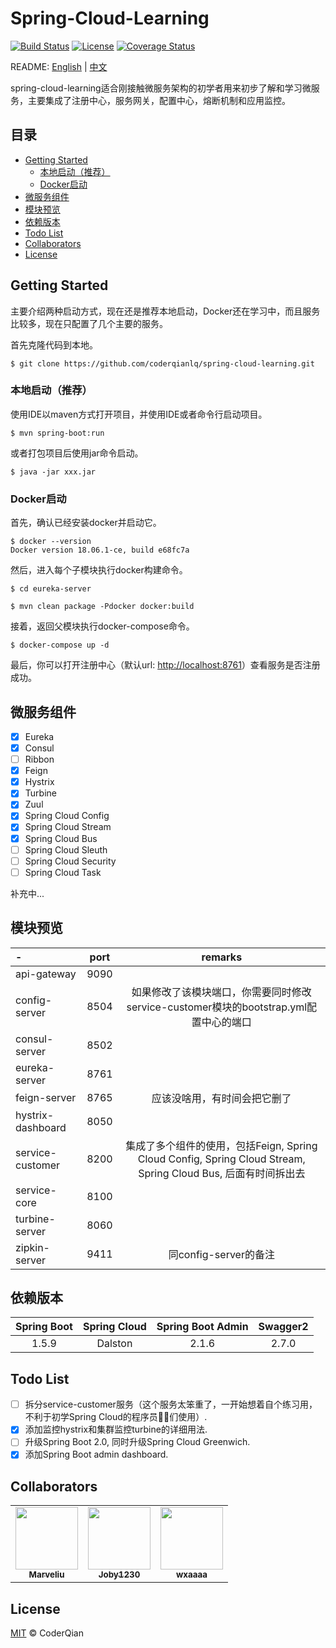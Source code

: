 # Spring-Cloud-Learning

[![Build Status](https://travis-ci.org/coderqianlq/spring-cloud-learning.svg?branch=master)](https://travis-ci.org/coderqianlq/spring-cloud-learning)
[![License](https://img.shields.io/badge/license-MIT-blue.svg)](LICENSE)
[![Coverage Status](https://coveralls.io/repos/github/coderqianlq/spring-cloud-learning/badge.svg?branch=master)](https://coveralls.io/github/coderqianlq/spring-cloud-learning?branch=master)

README: [English](README.md) | [中文](README-zh.md)

spring-cloud-learning适合刚接触微服务架构的初学者用来初步了解和学习微服务，主要集成了注册中心，服务网关，配置中心，熔断机制和应用监控。

## 目录

* [Getting Started](#getting-started)
  * [本地启动（推荐）](#本地启动（推荐）)
  * [Docker启动](#Docker启动)
* [微服务组件](#微服务组件)
* [模块预览](#模块预览)
* [依赖版本](#依赖版本)
* [Todo List](#todo-list)
* [Collaborators](#collaborators)
* [License](#license)

## Getting Started

主要介绍两种启动方式，现在还是推荐本地启动，Docker还在学习中，而且服务比较多，现在只配置了几个主要的服务。

首先克隆代码到本地。

```
$ git clone https://github.com/coderqianlq/spring-cloud-learning.git
```

### 本地启动（推荐）

使用IDE以maven方式打开项目，并使用IDE或者命令行启动项目。

```
$ mvn spring-boot:run
```

或者打包项目后使用jar命令启动。

```
$ java -jar xxx.jar
```

### Docker启动

首先，确认已经安装docker并启动它。

```
$ docker --version
Docker version 18.06.1-ce, build e68fc7a
```

然后，进入每个子模块执行docker构建命令。

```
$ cd eureka-server

$ mvn clean package -Pdocker docker:build
```

接着，返回父模块执行docker-compose命令。

```
$ docker-compose up -d
```

最后，你可以打开注册中心（默认url: [http://localhost:8761](http://localhost:8761)）查看服务是否注册成功。

## 微服务组件

- [x] Eureka
- [x] Consul
- [ ] Ribbon
- [x] Feign
- [x] Hystrix
- [x] Turbine
- [x] Zuul
- [x] Spring Cloud Config
- [x] Spring Cloud Stream
- [x] Spring Cloud Bus
- [ ] Spring Cloud Sleuth
- [ ] Spring Cloud Security
- [ ] Spring Cloud Task

补充中...

## 模块预览

|      -            |     port     |     remarks     |
| :-------------    | :----------: | :-------------: |
| api-gateway       |     9090     |                 |
| config-server     |     8504     | 如果修改了该模块端口，你需要同时修改service-customer模块的bootstrap.yml配置中心的端口 |
| consul-server     |     8502     |                 |
| eureka-server     |     8761     |                 |
| feign-server      |     8765     | 应该没啥用，有时间会把它删了 |
| hystrix-dashboard |     8050     |                 |
| service-customer  |     8200     | 集成了多个组件的使用，包括Feign, Spring Cloud Config, Spring Cloud Stream, Spring Cloud Bus, 后面有时间拆出去 |
| service-core      |     8100     |                 |
| turbine-server    |     8060     |                 |
| zipkin-server     |     9411     | 同config-server的备注 |

## 依赖版本

| Spring Boot | Spring Cloud | Spring Boot Admin | Swagger2 |
| :---------: | :----------: | :---------------: | :------: |
|    1.5.9    |   Dalston    |       2.1.6       |   2.7.0  |

## Todo List

- [ ] 拆分service-customer服务（这个服务太笨重了，一开始想着自个练习用，不利于初学Spring Cloud的程序员👨‍💻们‍使用）.
- [x] 添加监控hystrix和集群监控turbine的详细用法.
- [ ] 升级Spring Boot 2.0, 同时升级Spring Cloud Greenwich.
- [x] 添加Spring Boot admin dashboard.

## Collaborators

<!-- https://github.com/all-contributors/all-contributors -->
<table>
  <tr>
    <td align="center">
      <a href="https://github.com/Marveliu">
      <img src="https://avatars3.githubusercontent.com/u/15508722?v=4" width="100" alt=""/>
      <br />
      <sub><b>Marveliu</b></sub>
      </a>
    </td>
    <td align="center">
      <a href="https://github.com/Joby1230">
      <img src="https://avatars3.githubusercontent.com/u/23372369?v=4" width="100" alt=""/>
      <br />
      <sub><b>Joby1230</b></sub>
      </a>
    </td>
    <td align="center">
      <a href="https://github.com/wxaaaa">
      <img src="https://avatars3.githubusercontent.com/u/19554712?&v=4" width="100" alt=""/>
      <br />
      <sub><b>wxaaaa</b></sub>
      </a>
    </td>
  </tr>
</table>

## License
[MIT](LICENSE) © CoderQian